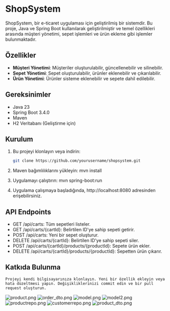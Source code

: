 # ShopSystem

ShopSystem, bir e-ticaret uygulaması için geliştirilmiş bir sistemdir. Bu proje, Java ve Spring Boot kullanılarak geliştirilmiştir ve temel özellikleri arasında müşteri yönetimi, sepet işlemleri ve ürün ekleme gibi işlemler bulunmaktadır.

## Özellikler

- **Müşteri Yönetimi**: Müşteriler oluşturulabilir, güncellenebilir ve silinebilir.
- **Sepet Yönetimi**: Sepet oluşturulabilir, ürünler eklenebilir ve çıkarılabilir.
- **Ürün Yönetimi**: Ürünler sisteme eklenebilir ve sepete dahil edilebilir.

## Gereksinimler

- Java 23
- Spring Boot 3.4.0
- Maven
- H2 Veritabanı (Geliştirme için)

## Kurulum

1. Bu projeyi klonlayın veya indirin:
   ```bash
   git clone https://github.com/yourusername/shopsystem.git

2. Maven bağımlılıklarını yükleyin:
   mvn install

3. Uygulamayı çalıştırın:
   mvn spring-boot:run 

4. Uygulama çalışmaya başladığında, http://localhost:8080 adresinden erişebilirsiniz.

## API Endpoints
* GET /api/carts: Tüm sepetleri listeler.
* GET /api/carts/{cartId}: Belirtilen ID'ye sahip sepeti getirir.
* POST /api/carts: Yeni bir sepet oluşturur.
* DELETE /api/carts/{cartId}: Belirtilen ID'ye sahip sepeti siler.
* POST /api/carts/{cartId}/products/{productId}: Sepete ürün ekler.
* DELETE /api/carts/{cartId}/products/{productId}: Sepetten ürün çıkarır.

## Katkıda Bulunma
`Projeyi kendi bilgisayarınıza klonlayın.
Yeni bir özellik ekleyin veya hata düzeltmesi yapın.
Değişikliklerinizi commit edin ve bir pull request oluşturun.` 

![product.png](../../Java%20Dersleri/%C4%B0%C5%9F%20M%C3%BClakat%C4%B1/images/product.png)
![order_dto.png](../../Java%20Dersleri/%C4%B0%C5%9F%20M%C3%BClakat%C4%B1/images/order_dto.png)
![model.png](../../Java%20Dersleri/%C4%B0%C5%9F%20M%C3%BClakat%C4%B1/images/model.png)
![model2.png](../../Java%20Dersleri/%C4%B0%C5%9F%20M%C3%BClakat%C4%B1/images/model2.png)
![productrepo.png](../../Java%20Dersleri/%C4%B0%C5%9F%20M%C3%BClakat%C4%B1/images/productrepo.png)
![customerrepo.png](../../Java%20Dersleri/%C4%B0%C5%9F%20M%C3%BClakat%C4%B1/images/customerrepo.png)
![product_dto.png](../../Java%20Dersleri/%C4%B0%C5%9F%20M%C3%BClakat%C4%B1/images/product_dto.png)